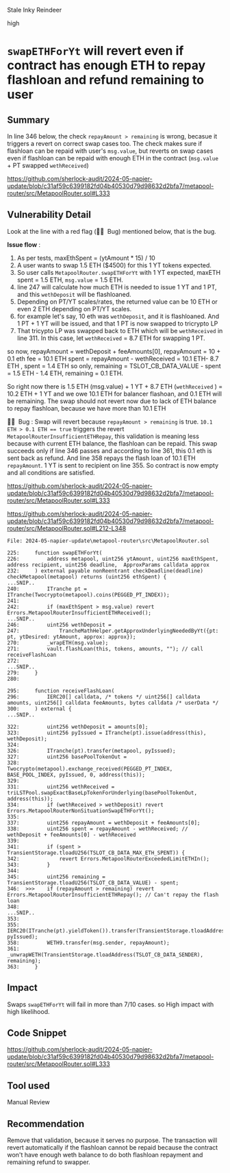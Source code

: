 Stale Inky Reindeer

high

# `swapETHForYt` will revert even if contract has enough ETH to repay flashloan and refund remaining to user

## Summary
In line 346 below, the check `repayAmount > remaining` is wrong, becasue it triggers a revert on correct swap cases too.
The check makes sure if flashloan can be repaid with user's `msg.value`, but reverts on swap cases even if flashloan can be repaid with enough ETH in the contract (`msg.value` + PT swapped `wethReceived`)  

https://github.com/sherlock-audit/2024-05-napier-update/blob/c31af59c6399182fd04b40530d79d98632d2bfa7/metapool-router/src/MetapoolRouter.sol#L333

## Vulnerability Detail

Look at the line with a red flag (🚩🚩  Bug) mentioned below, that is the bug.

**Issue flow** :
1. As per tests, maxEthSpent = (ytAmount * 15) / 10
2. A user wants to swap 1.5 ETH ($4500) for this 1 YT tokens expected.
3. So user calls `MetapoolRouter.swapETHForYt` with 1 YT expected, maxETH spent = 1.5 ETH, `msg.value` = 1.5 ETH.
4. line 247 will calculate how much ETH is needed to issue 1 YT and 1 PT, and this `wethDeposit` will be flashloaned.
5. Depending on PT/YT scales/rates, the returned value can be 10 ETH or even 2 ETH depending on PT/YT scales.
6. for example let's say, 10 eth was `wethDeposit`, and it is flashloaned. And 1 PT + 1 YT will be issued, and that 1 PT is now swapped to tricrypto LP
7. That tricypto LP was swapped back to ETH which will be `wethReceived` in line 311. In this case, let `wethReceived` = 8.7 ETH for swapping 1 PT.

so now, repayAmount = wethDeposit + feeAmounts[0], repayAmount = 10 + 0.1 eth fee = 10.1 ETH
spent = repayAmount - wethReceived = 10.1 ETH- 8.7 ETH , spent = 1.4 ETH
so only, remaining = TSLOT_CB_DATA_VALUE - spent = 1.5 ETH - 1.4 ETH, remaining = 0.1 ETH.

So right now there is 1.5 ETH (msg.value) + 1 YT + 8.7 ETH (`wethReceived` ) = 10.2 ETH + 1 YT and we owe 10.1 ETH for balancer flashoan, and 0.1 ETH will be remaining. The swap should not revert now due to lack of ETH balance to repay flashloan, because we have more than 10.1 ETH

🚩🚩  Bug :
Swap will revert because `repayAmount > remaining` is true.
`10.1 ETH > 0.1 ETH == true` triggers the revert `MetapoolRouterInsufficientETHRepay`, this validation is meaning less because with current ETH balance, the flashloan can be repaid. 
This swap succeeds only if line 346 passes and according to line 361, this 0.1 eth is sent back as refund. And line 358 repays the flash loan of 10.1 ETH `repayAmount`. 1 YT is sent to recipient on line 355.
So contract is now empty and all conditions are satisfied. 



https://github.com/sherlock-audit/2024-05-napier-update/blob/c31af59c6399182fd04b40530d79d98632d2bfa7/metapool-router/src/MetapoolRouter.sol#L333

https://github.com/sherlock-audit/2024-05-napier-update/blob/c31af59c6399182fd04b40530d79d98632d2bfa7/metapool-router/src/MetapoolRouter.sol#L212-L348

```solidity
File: 2024-05-napier-update\metapool-router\src\MetapoolRouter.sol

225:     function swapETHForYt(
226:         address metapool, uint256 ytAmount, uint256 maxEthSpent, address recipient, uint256 deadline,  ApproxParams calldata approx
232:     ) external payable nonReentrant checkDeadline(deadline) checkMetapool(metapool) returns (uint256 ethSpent) {
...SNIP..
240:         ITranche pt = ITranche(Twocrypto(metapool).coins(PEGGED_PT_INDEX));
241: 
242:         if (maxEthSpent > msg.value) revert Errors.MetapoolRouterInsufficientETHReceived();
...SNIP..
246:         uint256 wethDeposit =
247:             TrancheMathHelper.getApproxUnderlyingNeededByYt({pt: pt, ytDesired: ytAmount, approx: approx});
270:         _wrapETH(msg.value);
271:         vault.flashLoan(this, tokens, amounts, ""); // call receiveFlashLoan
272: 
...SNIP..
279:     }
280: 

295:     function receiveFlashLoan(
296:         IERC20[] calldata, /* tokens */ uint256[] calldata amounts, uint256[] calldata feeAmounts, bytes calldata /* userData */
300:     ) external {
...SNIP..

322:         uint256 wethDeposit = amounts[0];
323:         uint256 pyIssued = ITranche(pt).issue(address(this), wethDeposit);
324: 
326:         ITranche(pt).transfer(metapool, pyIssued);
327:         uint256 basePoolTokenOut =
328:             Twocrypto(metapool).exchange_received(PEGGED_PT_INDEX, BASE_POOL_INDEX, pyIssued, 0, address(this));
329: 
331:         uint256 wethReceived = triLSTPool.swapExactBaseLpTokenForUnderlying(basePoolTokenOut, address(this));
334:         if (wethReceived > wethDeposit) revert Errors.MetapoolRouterNonSituationSwapETHForYt();
335: 
337:         uint256 repayAmount = wethDeposit + feeAmounts[0];
338:         uint256 spent = repayAmount - wethReceived; // wethDeposit + feeAmounts[0] - wethReceived
339: 
341:         if (spent > TransientStorage.tloadU256(TSLOT_CB_DATA_MAX_ETH_SPENT)) {
342:             revert Errors.MetapoolRouterExceededLimitETHIn();
343:         }
344: 
345:         uint256 remaining = TransientStorage.tloadU256(TSLOT_CB_DATA_VALUE) - spent;
346:  >>>    if (repayAmount > remaining) revert Errors.MetapoolRouterInsufficientETHRepay(); // Can't repay the flash loan
348: 
...SNIP..
353: 
355:         IERC20(ITranche(pt).yieldToken()).transfer(TransientStorage.tloadAddress(TSLOT_CB_DATA_RECEIPIENT), pyIssued); 
358:         WETH9.transfer(msg.sender, repayAmount);
361:         _unwrapWETH(TransientStorage.tloadAddress(TSLOT_CB_DATA_SENDER), remaining); 
363:     }

```
## Impact

Swaps `swapETHForYt` will fail in more than 7/10  cases. so High impact with high likelihood.

## Code Snippet

https://github.com/sherlock-audit/2024-05-napier-update/blob/c31af59c6399182fd04b40530d79d98632d2bfa7/metapool-router/src/MetapoolRouter.sol#L333

## Tool used

Manual Review

## Recommendation

Remove that validation, because it serves no purpose. The transaction will revert automatically if the flashloan cannot be repaid because the contract won't have enough weth balance to do both flashloan repayment and remaining refund to swapper.